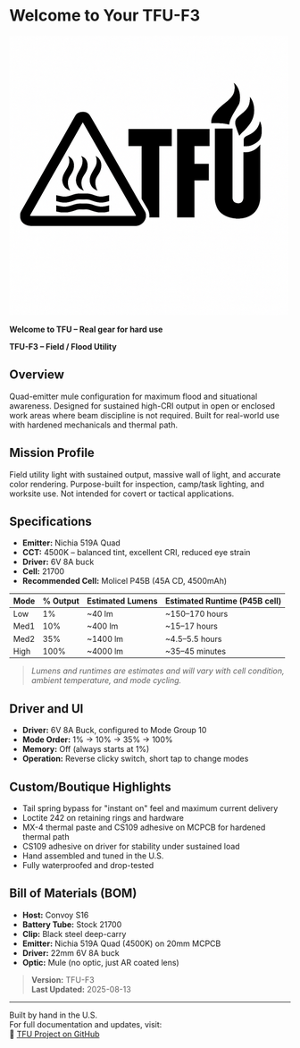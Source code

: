 # Welcome to Your TFU-F3

![TFU Logo](../TFU-LOGO.png)

**Welcome to TFU – Real gear for hard use**

**TFU-F3 – Field / Flood Utility**

## Overview

Quad-emitter mule configuration for maximum flood and situational awareness. Designed for sustained high-CRI output in open or enclosed work areas where beam discipline is not required. Built for real-world use with hardened mechanicals and thermal path.

## Mission Profile

Field utility light with sustained output, massive wall of light, and accurate color rendering. Purpose-built for inspection, camp/task lighting, and worksite use. Not intended for covert or tactical applications.

## Specifications

- **Emitter:** Nichia 519A Quad
- **CCT:** 4500K – balanced tint, excellent CRI, reduced eye strain
- **Driver:** 6V 8A buck
- **Cell:** 21700
- **Recommended Cell:** Molicel P45B (45A CD, 4500mAh)

| Mode | % Output | Estimated Lumens | Estimated Runtime (P45B cell) |
|------|----------|------------------|--------------------------------|
| Low  | 1%       | ~40 lm           | ~150–170 hours                 |
| Med1 | 10%      | ~400 lm          | ~15–17 hours                   |
| Med2 | 35%      | ~1400 lm         | ~4.5–5.5 hours                  |
| High | 100%     | ~4000 lm         | ~35–45 minutes                  |

> *Lumens and runtimes are estimates and will vary with cell condition, ambient temperature, and mode cycling.*

## Driver and UI

- **Driver:** 6V 8A Buck, configured to Mode Group 10
- **Mode Order:** 1% → 10% → 35% → 100%
- **Memory:** Off (always starts at 1%)
- **Operation:** Reverse clicky switch, short tap to change modes

## Custom/Boutique Highlights

- Tail spring bypass for "instant on" feel and maximum current delivery
- Loctite 242 on retaining rings and hardware
- MX-4 thermal paste and CS109 adhesive on MCPCB for hardened thermal path
- CS109 adhesive on driver for stability under sustained load
- Hand assembled and tuned in the U.S.
- Fully waterproofed and drop-tested

## Bill of Materials (BOM)

- **Host:** Convoy S16
- **Battery Tube:** Stock 21700
- **Clip:** Black steel deep-carry
- **Emitter:** Nichia 519A Quad (4500K) on 20mm MCPCB
- **Driver:** 22mm 6V 8A buck
- **Optic:** Mule (no optic, just AR coated lens)

> **Version:** TFU-F3  
> **Last Updated:** 2025-08-13

---
Built by hand in the U.S.  
For full documentation and updates, visit:  
🔗 [TFU Project on GitHub](https://github.com/TheSmashy/TFU)
